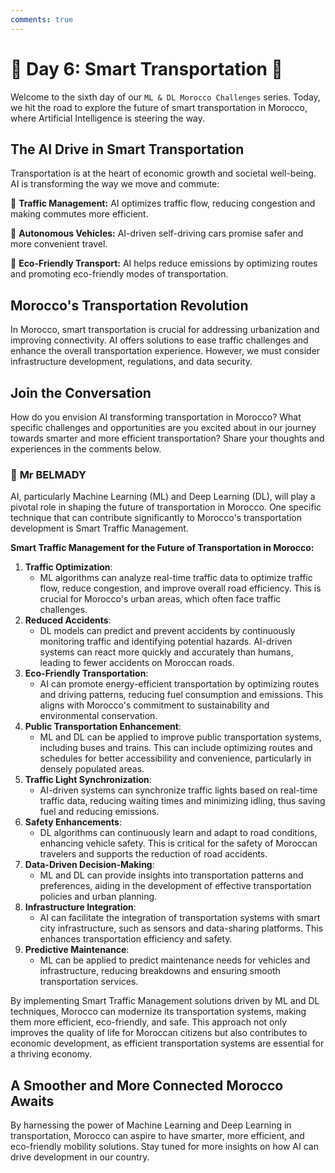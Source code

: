 ```yaml
---
comments: true
---
```


# **🚗 Day 6: Smart Transportation 🚗**

Welcome to the sixth day of our ``ML & DL Morocco Challenges`` series. Today, we hit the road to explore the future of smart transportation in Morocco, where Artificial Intelligence is steering the way.

## **The AI Drive in Smart Transportation**

Transportation is at the heart of economic growth and societal well-being. AI is transforming the way we move and commute:

🔹 **Traffic Management:** AI optimizes traffic flow, reducing congestion and making commutes more efficient.

🔹 **Autonomous Vehicles:** AI-driven self-driving cars promise safer and more convenient travel.

🔹 **Eco-Friendly Transport:** AI helps reduce emissions by optimizing routes and promoting eco-friendly modes of transportation.

## **Morocco's Transportation Revolution**

In Morocco, smart transportation is crucial for addressing urbanization and improving connectivity. AI offers solutions to ease traffic challenges and enhance the overall transportation experience. However, we must consider infrastructure development, regulations, and data security.

<!-- 🚀 **[Discover How AI is Shaping the Future of Smart Transportation in Morocco](https://thinkable-expert-c75.notion.site/Day-6-Smart-Transportation-349cd0803b1e473e9b601438295d275c?pvs=4)** 🚀 -->

## **Join the Conversation**

How do you envision AI transforming transportation in Morocco? What specific challenges and opportunities are you excited about in our journey towards smarter and more efficient transportation? Share your thoughts and experiences in the comments below.

### 🧠 **Mr BELMADY**

AI, particularly Machine Learning (ML) and Deep Learning (DL), will play a pivotal role in shaping the future of transportation in Morocco. One specific technique that can contribute significantly to Morocco's transportation development is Smart Traffic Management.

**Smart Traffic Management for the Future of Transportation in Morocco:**

1. **Traffic Optimization**:
    - ML algorithms can analyze real-time traffic data to optimize traffic flow, reduce congestion, and improve overall road efficiency. This is crucial for Morocco's urban areas, which often face traffic challenges.
2. **Reduced Accidents**:
    - DL models can predict and prevent accidents by continuously monitoring traffic and identifying potential hazards. AI-driven systems can react more quickly and accurately than humans, leading to fewer accidents on Moroccan roads.
3. **Eco-Friendly Transportation**:
    - AI can promote energy-efficient transportation by optimizing routes and driving patterns, reducing fuel consumption and emissions. This aligns with Morocco's commitment to sustainability and environmental conservation.
4. **Public Transportation Enhancement**:
    - ML and DL can be applied to improve public transportation systems, including buses and trains. This can include optimizing routes and schedules for better accessibility and convenience, particularly in densely populated areas.
5. **Traffic Light Synchronization**:
    - AI-driven systems can synchronize traffic lights based on real-time traffic data, reducing waiting times and minimizing idling, thus saving fuel and reducing emissions.
6. **Safety Enhancements**:
    - DL algorithms can continuously learn and adapt to road conditions, enhancing vehicle safety. This is critical for the safety of Moroccan travelers and supports the reduction of road accidents.
7. **Data-Driven Decision-Making**:
    - ML and DL can provide insights into transportation patterns and preferences, aiding in the development of effective transportation policies and urban planning.
8. **Infrastructure Integration**:
    - AI can facilitate the integration of transportation systems with smart city infrastructure, such as sensors and data-sharing platforms. This enhances transportation efficiency and safety.
9. **Predictive Maintenance**:
    - ML can be applied to predict maintenance needs for vehicles and infrastructure, reducing breakdowns and ensuring smooth transportation services.

By implementing Smart Traffic Management solutions driven by ML and DL techniques, Morocco can modernize its transportation systems, making them more efficient, eco-friendly, and safe. This approach not only improves the quality of life for Moroccan citizens but also contributes to economic development, as efficient transportation systems are essential for a thriving economy.

## **A Smoother and More Connected Morocco Awaits**

By harnessing the power of Machine Learning and Deep Learning in transportation, Morocco can aspire to have smarter, more efficient, and eco-friendly mobility solutions. Stay tuned for more insights on how AI can drive development in our country.